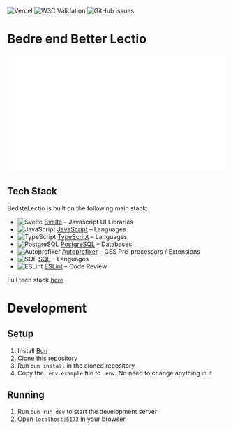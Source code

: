 ![Vercel](https://therealsujitk-vercel-badge.vercel.app/?app=BedsteLectio)
![W3C Validation](https://img.shields.io/w3c-validation/default?targetUrl=https%3A%2F%2Fbedstelectio.dk)
![GitHub issues](https://img.shields.io/github/issues/JohnnyJTH/BedsteLectio)

# Bedre end Better Lectio
![Repo Metrics](https://github.com/JohnnyJTH/BedsteLectioMetrics/blob/main/github-metrics.svg)

## Tech Stack
BedsteLectio is built on the following main stack:
- <img width='25' height='25' src='https://img.stackshare.io/service/6113/7exmJEg4_400x400.png' alt='Svelte'/> [Svelte](https://svelte.technology/) – Javascript UI Libraries
- <img width='25' height='25' src='https://img.stackshare.io/service/1209/javascript.jpeg' alt='JavaScript'/> [JavaScript](https://developer.mozilla.org/en-US/docs/Web/JavaScript) – Languages
- <img width='25' height='25' src='https://img.stackshare.io/service/1612/bynNY5dJ.jpg' alt='TypeScript'/> [TypeScript](http://www.typescriptlang.org) – Languages
- <img width='25' height='25' src='https://img.stackshare.io/service/1028/ASOhU5xJ.png' alt='PostgreSQL'/> [PostgreSQL](http://www.postgresql.org/) – Databases
- <img width='25' height='25' src='https://img.stackshare.io/service/2202/72d087642cfce6fef6f2dabec5bf49e8_400x400.png' alt='Autoprefixer'/> [Autoprefixer](https://github.com/postcss/autoprefixer) – CSS Pre-processors / Extensions
- <img width='25' height='25' src='https://img.stackshare.io/service/2271/default_068d33483bba6b81ee13fbd4dc7aab9780896a54.png' alt='SQL'/> [SQL](https://en.wikipedia.org/wiki/SQL) – Languages
- <img width='25' height='25' src='https://img.stackshare.io/service/3337/Q4L7Jncy.jpg' alt='ESLint'/> [ESLint](http://eslint.org/) – Code Review

Full tech stack [here](/techstack.md)

# Development
## Setup
1. Install [Bun](https://bun.sh/)
2. Clone this repository
3. Run `bun install` in the cloned repository
4. Copy the `.env.example` file to `.env`. No need to change anything in it

## Running
1. Run `bun run dev` to start the development server
2. Open `localhost:5173` in your browser
